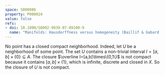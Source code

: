 ```yaml
---
space: S000086
property: P000024
value: false
refs:
- doi: 10.1090/S0002-9939-07-09100-9
  name: "Manifolds: Hausdorffness versus homogeneity (Baillif & Gabard)"
---
```


No point has a closed compact neighborhood.  Indeed, let $U$ be a neighborhood of some point.  The set $U$ contains a non-trivial interval $I=[a,b]\times\{0\}\subseteq A$.  The closure $\overline I=[a,b]\times\{0,1\}$ is not compact because it contains $[a,b]\times\{1\}$, which is infinite, discrete and closed in $X$.  So the closure of $U$ is not compact.
